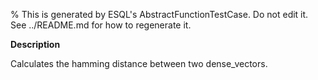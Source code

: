 % This is generated by ESQL's AbstractFunctionTestCase. Do not edit it. See ../README.md for how to regenerate it.

**Description**

Calculates the hamming distance between two dense_vectors.

